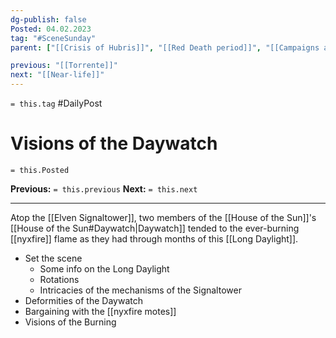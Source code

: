```yaml
---
dg-publish: false
Posted: 04.02.2023
tag: "#SceneSunday"
parent: ["[[Crisis of Hubris]]", "[[Red Death period]]", "[[Campaigns against the Red Court]]", "[[Nyxfire motes]]", "[[House of the Sun]]", "[[State religion]]", "[[Burning]]", "[[New Vergonic Movement]]"]

previous: "[[Torrente]]"
next: "[[Near-life]]"
---
```

`= this.tag` #DailyPost 
# Visions of the Daywatch
`= this.Posted`

**Previous:** `= this.previous`
**Next:** `= this.next`

---

Atop the [[Elven Signaltower]], two members of the [[House of the Sun]]'s [[House of the Sun#Daywatch|Daywatch]] tended to the ever-burning [[nyxfire]] flame as they had through months of this [[Long Daylight]].

- Set the scene
    - Some info on the Long Daylight
    - Rotations
    - Intricacies of the mechanisms of the Signaltower
- Deformities of the Daywatch
- Bargaining with the [[nyxfire motes]]
- Visions of the Burning